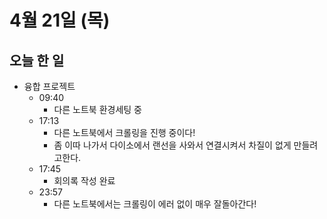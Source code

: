 # 4월 21일 (목)

## 오늘 한 일

* 융합 프로젝트
  * 09:40
    * 다른 노트북 환경세팅 중
  * 17:13
    * 다른 노트북에서 크롤링을 진행 중이다! 
    * 좀 이따 나가서 다이소에서 랜선을 사와서 연결시켜서 차질이 없게 만들려고한다.
  * 17:45
    * 회의록 작성 완료
  * 23:57
    * 다른 노트북에서는 크롤링이 에러 없이 매우 잘돌아간다!